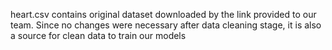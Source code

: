 heart.csv contains original dataset downloaded by the link provided to our team. Since no changes were necessary after data cleaning stage, it is also a source for clean data to train our models
